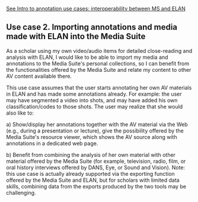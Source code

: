 [See Intro to annotation use cases: interoperability between MS and ELAN]()

## Use case 2. Importing annotations and media made with ELAN into the Media Suite

As a scholar using my own video/audio items for detailed close-reading and analysis with ELAN, I would like to be able to import my media and annotations to the Media Suite's personal collections, so I can benefit from the functionalities offered by the Media Suite and relate my content to other AV content available there.

This use case assumes that the user starts annotating her own AV materials in ELAN and has made some annotations already. For example: the user may have segmented a video into shots, and may have added his own classification/codes to those shots. The user may realize that she would also like to:

a) Show/display her annotations together with the AV material via the Web (e.g., during a presentation or lecture), give the possibility offered by the Media Suite's resource viewer, which shows the AV source along with annotations in a dedicated web page.

b) Benefit from combining the analysis of her own material with other material offered by the Media Suite (for example, television, radio, film, or oral history interviews offered by DANS, Eye, or Sound and Vision). Note: this use case is actually already supported via the exporting function offered by the Media Suite and ELAN, but for scholars with limited data skills, combining data from the exports produced by the two tools may be challenging.
